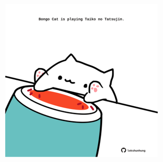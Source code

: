 <!-- built at 20/10/2022, 24:03:58 UTC -->
<p align="center">
  <img width="500" height="500" src="./ReadmeImage.svg">
</p>
